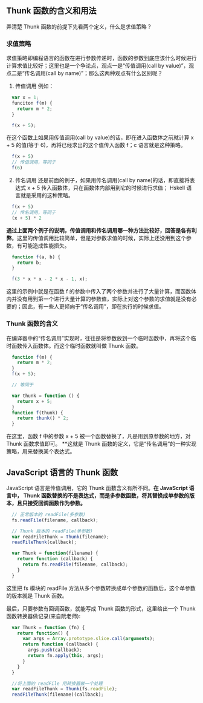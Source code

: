## Thunk 函数的含义和用法


弄清楚 Thunk 函数的前提下先看两个定义，什么是求值策略？

### 求值策略

求值策略即编程语言的函数在进行参数传递时，函数的参数到底应该什么时候进行计算求值比较好；这里也是一个争论点，观点一是“传值调用(call by value)”，观点二是“传名调用(call by name)”；那么这两种观点有什么区别呢？

1. 传值调用
例如：
``` javascript
  var x = 1;
  funciton f(m) {
    return m * 2;
  }

  f(x + 5);
```
在这个函数上如果用传值调用(call by value)的话，即在进入函数体之前就计算 x + 5 的值(等于 6)，再将已经求出的这个值传入函数 f；c 语言就是这种策略。
``` javascript
  f(x + 5)
  // 传值调用，等同于
  f(6)
```

2. 传名调用
还是前面的例子，如果用传名调用(call by name)的话，即直接将表达式 x + 5 传入函数体，只在函数体内部用到它的时候进行求值； Hskell 语言就是采用的这种策略。
``` javascript
  f(x + 5)
  // 传名调用，等同于
  (x + 5) * 2
```

**通过上面两个例子的说明，传值调用和传名调用哪一种方法比较好，回答是各有利弊**。这里的传值调用比较简单，但是对参数求值的时候，实际上还没用到这个参数，有可能造成性能损失。
``` javascript
  function f(a, b) {
    return b;
  }

  f(3 * x * x - 2 * x - 1, x);
```
这里的示例中就是在函数 f 的参数中传入了两个参数并进行了大量计算，而函数体内并没有用到第一个进行大量计算的参数值，实际上对这个参数的求值就是没有必要的；因此，有一些人更倾向于“传名调用”，即在执行的时候求值。

### Thunk 函数的含义
在编译器中的“传名调用”实现时，往往是将参数放到一个临时函数中，再将这个临时函数传入函数体。而这个临时函数就叫做 Thunk 函数。

``` javascript
  function f(m) {
    return m * 2;
  }
  f(x + 5);

  // 等同于

  var thunk = function () {
    return x + 5;
  }
  function f(thunk) {
    return thunk() * 2;
  }
```
在这里，函数 f 中的参数 x + 5 被一个函数替换了，凡是用到原参数的地方，对 Thunk 函数求值即可。
**这就是 Thunk 函数的定义，它是“传名调用”的一种实现策略，用来替换某个表达式。

## JavaScript 语言的 Thunk 函数

JavaScript 语言是传值调用，它的 Thunk 函数含义有所不同。**在 JavaScript 语言中， Thunk 函数替换的不是表达式，而是多参数函数，将其替换成单参数的版本，且只接受回调函数作为参数。**
``` javascript
  // 正常版本的 readFile(多参数)
  fs.readFile(filename, callback);

  // Thunk 版本的 readFile(单参数)
  var readFileThunk = Thunk(filename);
  readFileThunk(callback);

  var Thunk = function(filename) {
    return function (callback) {
      return fs.readFile(filename, callback);
    }
  }
```
这里把 fs 模块的 readFile 方法从多个参数转换成单个参数的函数后，这个单参数的版本就是 Thunk 函数。

最后，只要参数有回调函数，就能写成 Thunk 函数的形式，这里给出一个 Thunk 函数转换器做记录(来自阮老师):
``` javascript
  var Thunk = function (fn) {
    return function() {
      var args = Array.prototype.slice.call(arguments);
      return function (callback) {
        args.push(callback);
        return fn.apply(this, args);
      }
    }
  }

  //将上面的 readFile 用转换器做一个处理
  var readFileThunk = Thunk(fs.readFile);
  readFileThunk(filename)(callback);
```
